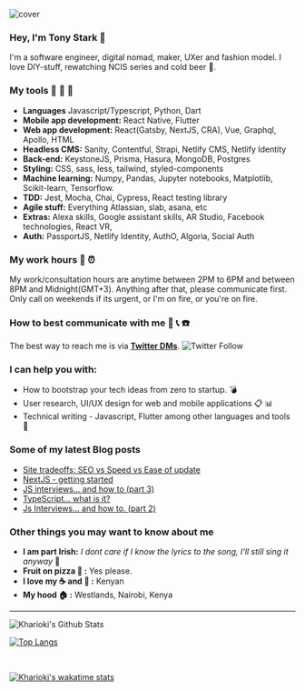 ![cover](https://user-images.githubusercontent.com/22290070/88123355-6a4a1780-cbd3-11ea-8a17-bf4a984cd1c6.jpeg)

### Hey, I'm Tony Stark :speech_balloon: 
I'm a software engineer, digital nomad, maker, UXer and fashion model. I love DIY-stuff, rewatching NCIS series and cold beer :beer:.

### My tools :wrench: :hammer: :nut_and_bolt:
* **Languages** Javascript/Typescript, Python, Dart 
* **Mobile app development:** React Native, Flutter
* **Web app development:** React(Gatsby, NextJS, CRA), Vue, Graphql, Apollo, HTML
* **Headless CMS:** Sanity, Contentful, Strapi, Netlify CMS, Netlify Identity
* **Back-end:** KeystoneJS, Prisma, Hasura, MongoDB, Postgres
* **Styling:** CSS, sass, less, tailwind, styled-components
* **Machine learning:** Numpy, Pandas, Jupyter notebooks, Matplotlib, Scikit-learn, Tensorflow.
* **TDD:** Jest, Mocha, Chai, Cypress, React testing library
* **Agile stuff:** Everything Atlassian, slab, asana, etc
* **Extras:** Alexa skills,  Google assistant skills, AR Studio, Facebook technologies, React VR, 
* **Auth:** PassportJS, Netlify Identity, AuthO, Algoria, Social Auth

### My work hours :calendar: :alarm_clock:
My work/consultation hours are anytime between 2PM to 6PM and between 8PM and Midnight(GMT+3). Anything after that, please communicate first. Only call on weekends if its urgent, or I'm on fire, or you're on fire.

### How to best communicate with me :satellite: :telephone_receiver: :phone:
The best way to reach me is via [**Twitter DMs**](https://twitter.com/kharioki).
![Twitter Follow](https://img.shields.io/twitter/follow/kharioki?color=1DA1F2&logo=Twitter&style=for-the-badge)

### I can help you with:
* How to bootstrap your tech ideas from zero to startup. :bomb:
* User research, UI/UX design for web and mobile applications :clipboard: :bar_chart:
* Technical writing - Javascript, Flutter among other languages and tools :memo:

### Some of my latest Blog posts
<!-- BLOG-POST-LIST:START -->
- [Site tradeoffs: SEO vs Speed vs Ease of update](https://dev.to/kharioki/site-tradeoffs-seo-vs-speed-vs-ease-of-update-lnm)
- [NextJS - getting started](https://dev.to/kharioki/nextjs-getting-started-1pbe)
- [JS interviews... and how to (part 3)](https://dev.to/kharioki/js-interviews-and-how-to-part-3-4ll8)
- [TypeScript... what is it?](https://dev.to/kharioki/typescript-what-is-it-1deh)
- [Js Interviews... and how to. (part 2)](https://dev.to/kharioki/js-interviews-and-how-to-part-2-pal)
<!-- BLOG-POST-LIST:END -->

### Other things you may want to know about me
* **I am part Irish:** *I dont care if I know the lyrics to the song, I'll still sing it anyway* :microphone:
* **Fruit on pizza :pizza: :** Yes please. 
* **I love my :coffee: and :tea: :** Kenyan
* **My hood :house: :** Westlands, Nairobi, Kenya

___

<img align="left" alt="Kharioki's Github Stats" src="https://github-readme-stats.kharioki.vercel.app//api?username=kharioki&show_icons=true&hide_border=true&theme=dark" />

<br />


[![Top Langs](https://github-readme-stats.vercel.app/api/top-langs/?username=kharioki&layout=compact&theme=dark)](https://github.com/kharioki/github-readme-stats)

<br />

[![Kharioki's wakatime stats](https://github-readme-stats.vercel.app/api/wakatime?username=kharioki&layout=compact&theme=dark)](https://github.com/kharioki/github-readme-stats)



